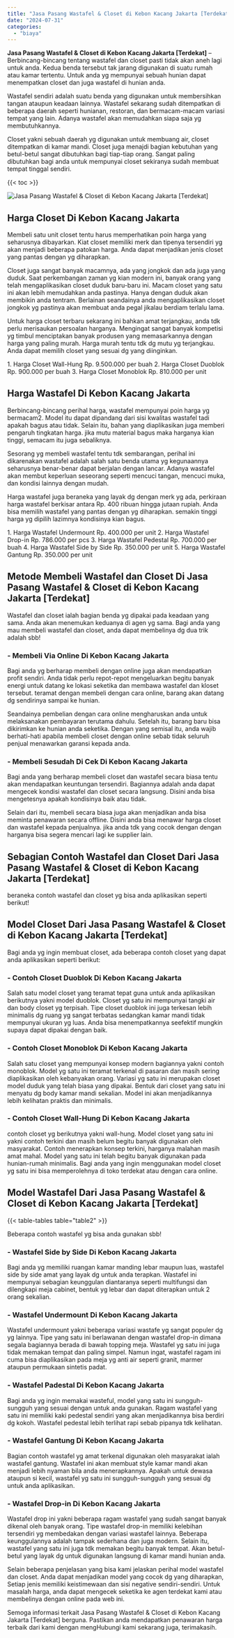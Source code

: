 ```yaml
---
title: "Jasa Pasang Wastafel & Closet di Kebon Kacang Jakarta [Terdekat]"
date: "2024-07-31"
categories: 
  - "biaya"
---
```


**Jasa Pasang Wastafel & Closet di Kebon Kacang Jakarta \[Terdekat\]** – Berbincang-bincang tentang wastafel dan closet pasti tidak akan aneh lagi untuk anda. Kedua benda tersebut tak jarang digunakan di suatu rumah atau kamar tertentu. Untuk anda yg mempunyai sebuah hunian dapat menempatkan closet dan juga wastafel di hunian anda.

Wastafel sendiri adalah suatu benda yang digunakan untuk membersihkan tangan ataupun keadaan lainnya. Wastafel sekarang sudah ditempatkan di beberapa daerah seperti hunianan, restoran, dan bermacam-macam variasi tempat yang lain. Adanya wastafel akan memudahkan siapa saja yg membutuhkannya.

Closet yakni sebuah daerah yg digunakan untuk membuang air, closet ditempatkan di kamar mandi. Closet juga menajdi bagian kebutuhan yang betul-betul sangat dibutuhkan bagi tiap-tiap orang. Sangat paling dibutuhkan bagi anda untuk mempunyai closet sekiranya sudah membuat tempat tinggal sendiri.

{{< toc >}}

![Jasa Pasang Wastafel & Closet di Kebon Kacang Jakarta [Terdekat]](/images/wastafel-closet-murah22.png)

## Harga Closet Di Kebon Kacang Jakarta

Membeli satu unit closet tentu harus memperhatikan poin harga yang seharusnya dibayarkan. Kiat closet memiliki merk dan tipenya tersendiri yg akan menjadi beberapa patokan harga. Anda dapat menjadikan jenis closet yang pantas dengan yg diharapkan.

Closet juga sangat banyak macamnya, ada yang jongkok dan ada juga yang duduk. Saat perkembangan zaman yg kian modern ini, banyak orang yang telah mengaplikasikan closet duduk baru-baru ini. Macam closet yang satu ini akan lebih memudahkan anda pastinya. Hanya dengan duduk akan membikin anda tentram. Berlainan seandainya anda mengaplikasikan closet jongkok yg pastinya akan membuat anda pegal jikalau berdiam terlalu lama.

Untuk harga closet terbaru sekarang ini bahkan amat terjangkau, anda tdk perlu merisaukan persoalan harganya. Mengingat sangat banyak kompetisi yg timbul menciptakan banyak produsen yang memasarkannya dengan harga yang paling murah. Harga murah tentu tdk dg mutu yg terjangkau. Anda dapat memilih closet yang sesuai dg yang diinginkan.

1\. Harga Closet Wall-Hung Rp. 9.500.000 per buah 2. Harga Closet Duoblok Rp. 900.000 per buah 3. Harga Closet Monoblok Rp. 810.000 per unit

## Harga Wastafel Di Kebon Kacang Jakarta

Berbincang-bincang perihal harga, wastafel mempunyai poin harga yg bermacam2. Model itu dapat dipandang dari sisi kwalitas wastafel tadi apakah bagus atau tidak. Selain itu, bahan yang diaplikasikan juga memberi pengaruh tingkatan harga. jika mutu material bagus maka harganya kian tinggi, semacam itu juga sebaliknya.

Sesorang yg membeli wastafel tentu tdk sembarangan, perihal ini dikarenakan wastafel adalah salah satu benda utama yg kegunaannya seharusnya benar-benar dapat berjalan dengan lancar. Adanya wastafel akan membut keperluan seseorang seperti mencuci tangan, mencuci muka, dan kondisi lainnya dengan mudah.

Harga wastafel juga beraneka yang layak dg dengan merk yg ada, perkiraan harga wastafel berkisar antara Rp. 400 ribuan hingga jutaan rupiah. Anda bisa memilih wastafel yang pantas dengan yg diharapkan. semakin tinggi harga yg dipilih lazimnya kondisinya kian bagus.

1\. Harga Wastafel Undermount Rp. 400.000 per unit 2. Harga Wastafel Drop-in Rp. 786.000 per pcs 3. Harga Wastafel Pedestal Rp. 700.000 per buah 4. Harga Wastafel Side by Side Rp. 350.000 per unit 5. Harga Wastafel Gantung Rp. 350.000 per unit

## Metode Membeli Wastafel dan Closet Di Jasa Pasang Wastafel & Closet di Kebon Kacang Jakarta \[Terdekat\]

Wastafel dan closet ialah bagian benda yg dipakai pada keadaan yang sama. Anda akan menemukan keduanya di agen yg sama. Bagi anda yang mau membeli wastafel dan closet, anda dapat membelinya dg dua trik adalah sbb!

### \- Membeli Via Online Di Kebon Kacang Jakarta

Bagi anda yg berharap membeli dengan online juga akan mendapatkan profit sendiri. Anda tidak perlu repot-repot mengeluarkan begitu banyak energi untuk datang ke lokasi seketika dan membawa wastafel dan kloset tersebut. teramat dengan membeli dengan cara online, barang akan datang dg sendirinya sampai ke hunian.

Seandainya pembelian dengan cara online mengharuskan anda untuk melaksanakan pembayaran terutama dahulu. Setelah itu, barang baru bisa dikirimkan ke hunian anda seketika. Dengan yang semisal itu, anda wajib berhati-hati apabila membeli closet dengan online sebab tidak seluruh penjual menawarkan garansi kepada anda.

### \- Membeli Sesudah Di Cek Di Kebon Kacang Jakarta

Bagi anda yang berharap membeli closet dan wastafel secara biasa tentu akan mendapatkan keuntungan tersendiri. Bagiannya adalah anda dapat mengecek kondisi wastafel dan closet secara langsung. Disini anda bisa mengetesnya apakah kondisinya baik atau tidak.

Selain dari itu, membeli secara biasa juga akan menjadikan anda bisa meminta penawaran secara offline. Disini anda bisa menawar harga closet dan wastafel kepada penjualnya. jika anda tdk yang cocok dengan dengan harganya bisa segera mencari lagi ke supplier lain.

## Sebagian Contoh Wastafel dan Closet Dari Jasa Pasang Wastafel & Closet di Kebon Kacang Jakarta \[Terdekat\]

beraneka contoh wastafel dan closet yg bisa anda aplikasikan seperti berikut!

## Model Closet Dari Jasa Pasang Wastafel & Closet di Kebon Kacang Jakarta \[Terdekat\]

Bagi anda yg ingin membuat closet, ada beberapa contoh closet yang dapat anda aplikasikan seperti berikut:

### \- Contoh Closet Duoblok Di Kebon Kacang Jakarta

Salah satu model closet yang teramat tepat guna untuk anda aplikasikan berikutnya yakni model duoblok. Closet yg satu ini mempunyai tangki air dan body closet yg terpisah. Tipe closet duoblok ini juga terkesan lebih minimalis dg ruang yg sangat terbatas sedangkan kamar mandi tidak mempunyai ukuran yg luas. Anda bisa menempatkannya seefektif mungkin supaya dapat dipakai dengan baik.

### \- Contoh Closet Monoblok Di Kebon Kacang Jakarta

Salah satu closet yang mempunyai konsep modern bagiannya yakni contoh monoblok. Model yg satu ini teramat terkenal di pasaran dan masih sering diaplikasikan oleh kebanyakan orang. Variasi yg satu ini merupakan closet model duduk yang telah biasa yang dipakai. Bentuk dari closet yang satu ini menyatu dg body kamar mandi sekalian. Model ini akan menjadikannya lebih kelihatan praktis dan minimalis.

### \- Contoh Closet Wall-Hung Di Kebon Kacang Jakarta

contoh closet yg berikutnya yakni wall-hung. Model closet yang satu ini yakni contoh terkini dan masih belum begitu banyak digunakan oleh masyarakat. Contoh menerapkan konsep terkini, harganya malahan masih amat mahal. Model yang satu ini telah begitu banyak digunakan pada hunian-rumah minimalis. Bagi anda yang ingin menggunakan model closet yg satu ini bisa memperolehnya di toko terdekat atau dengan cara online.

## Model Wastafel Dari Jasa Pasang Wastafel & Closet di Kebon Kacang Jakarta \[Terdekat\]

{{< table-tables table="table2" >}}

Beberapa contoh wastafel yg bisa anda gunakan sbb!

### \- Wastafel Side by Side Di Kebon Kacang Jakarta

Bagi anda yg memiliki ruangan kamar manding lebar maupun luas, wastafel side by side amat yang layak dg untuk anda terapkan. Wastafel ini mempunyai sebagian keunggulan diantaranya seperti multifungsi dan dilengkapi meja cabinet, bentuk yg lebar dan dapat diterapkan untuk 2 orang sekalian.

### \- Wastafel Undermount Di Kebon Kacang Jakarta

Wastafel undermount yakni beberapa variasi wastafe yg sangat populer dg yg lainnya. Tipe yang satu ini berlawanan dengan wastafel drop-in dimana segala bagiannya berada di bawah topping meja. Wastafel yg satu ini juga tidak memakan tempat dan paling simpel. Namun ingat, wastafel ragam ini cuma bisa diaplikasikan pada meja yg anti air seperti granit, marmer ataupun permukaan sintetis padat.

### \- Wastafel Padestal Di Kebon Kacang Jakarta

Bagi anda yg ingin memakai wasteful, model yang satu ini sungguh-sungguh yang sesuai dengan untuk anda gunakan. Ragam wastafel yang satu ini memiliki kaki pedestal sendiri yang akan menjadikannya bisa berdiri dg kokoh. Wastafel pedestal lebih terlihat rapi sebab pipanya tdk kelihatan.

### \- Wastafel Gantung Di Kebon Kacang Jakarta

Bagian contoh wastafel yg amat terkenal digunakan oleh masyarakat ialah wastafel gantung. Wastafel ini akan membuat style kamar mandi akan menjadi lebih nyaman bila anda menerapkannya. Apakah untuk dewasa ataupun si kecil, wastafel yg satu ini sungguh-sungguh yang sesuai dg untuk anda aplikasikan.

### \- Wastafel Drop-in Di Kebon Kacang Jakarta

Wastafel drop ini yakni beberapa ragam wastafel yang sudah sangat banyak dikenal oleh banyak orang. Tipe wastafel drop-in memiliki kelebihan tersendiri yg membedakan dengan variasi wastafel lainnya. Beberapa keunggulannya adalah tampak sederhana dan juga modern. Selain itu, wastafel yang satu ini juga tdk memakan begitu banyak tempat. Akan betul-betul yang layak dg untuk digunakan langsung di kamar mandi hunian anda.

Selain beberapa penjelasan yang bisa kami jelaskan perihal model wastafel dan closet. Anda dapat menjadikan model yang cocok dg yang diharapkan, Setiap jenis memiliki keistimewaan dan sisi negative sendiri-sendiri. Untuk masalah harga, anda dapat mengecek seketika ke agen terdekat kami atau membelinya dengan online pada web ini.

Semoga informasi terkait Jasa Pasang Wastafel & Closet di Kebon Kacang Jakarta \[Terdekat\] berguna. Pastikan anda mendapatkan penawaran harga terbaik dari kami dengan mengHubungi kami sekarang juga, terimakasih.

